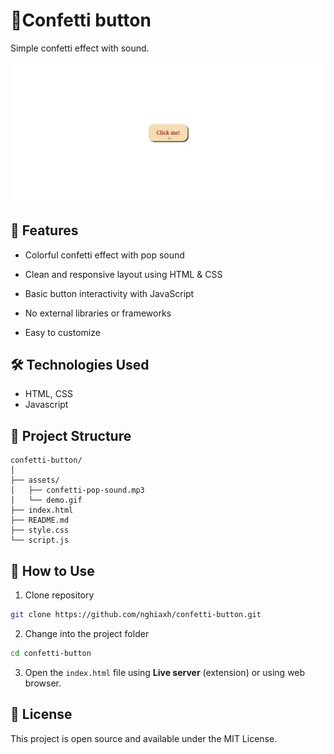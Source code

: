 # 🎉Confetti button

Simple confetti effect with sound.

![Demo](./assets/demo.gif)

## 🚀 Features

-   Colorful confetti effect with pop sound

-   Clean and responsive layout using HTML & CSS

-   Basic button interactivity with JavaScript

-   No external libraries or frameworks

-   Easy to customize

## 🛠️ Technologies Used

-   HTML, CSS
-   Javascript

## 📁 Project Structure

```
confetti-button/
│
├── assets/
│   ├── confetti-pop-sound.mp3
│   └── demo.gif
├── index.html
├── README.md
├── style.css
└── script.js
```

## 🚀 How to Use

1. Clone repository

```bash
git clone https://github.com/nghiaxh/confetti-button.git
```

2. Change into the project folder

```bash
cd confetti-button
```

3. Open the `index.html` file using **Live server** (extension) or using web browser.

## 📝 License

This project is open source and available under the MIT License.
